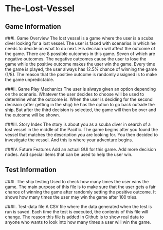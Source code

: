The-Lost-Vessel
===============
Game Information
-----------------------------
###I.  Game Overview 
The lost vessel is a game where the user is a scuba diver looking for a lost vessel. The user is faced with scenarios in which he needs to decide on what to do next. His decision will affect the outcome of the game. There are 8 possible outcomes in this game. Seven of which are negative outcomes. The negative outcomes cause the user to lose the game while the positive outcome makes the user win the game. Every time the game is played, the user always has 12.5% chance of winning the game (1/8). The reason that the positive outcome is randomly assigned is to make the game unpredictable.

###II.  Game Play Mechanics
The user is always given an option depending on the scenario. Whatever the user decides to choose will be used to determine what the outcome is. When the user is deciding for the second decision (after getting in the ship) he has the option to go back outside the ship. But after the third decision is selected, the game will then be over and the outcome will be shown.

###III.	Story Index
The story is about you as a scuba diver in search of a lost vessel in the middle of the Pacific. The game begins after you found the vessel that matches the description you are looking for. You then decided to investigate the vessel. And this is where your adventure begins.

###IV.	Future Features
Add an actual GUI for this game.
Add more decision nodes.
Add special items that can be used to help the user win. 

Test Information
-----------------------------
###I.	The ship testing
Used to check how many times the user wins the game. The main purpose of this file is to make sure that the user gets a fair chance of winning the game after randomly setting the positive outcome. It shows how many times the user may win the game after 100 tries. 

###II.	Test-data file
A CSV file where the data generated when the test is run is saved. Each time the test is executed, the contents of this file will change. The reason this file is added in Github is to show real data to anyone who wants to look into how many times a user will win the game.
